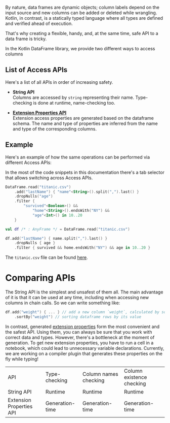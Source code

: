 [//]: # (title: Access APIs)

<!---IMPORT org.jetbrains.kotlinx.dataframe.samples.api.ApiLevels-->

By nature, data frames are dynamic objects;
column labels depend on the input source and new columns can be added
or deleted while wrangling.
Kotlin, in contrast, is a statically typed language where all types are defined and verified
ahead of execution.

That's why creating a flexible, handy, and, at the same time, safe API to a data frame is tricky.

In the Kotlin DataFrame library, we provide two different ways to access columns

## List of Access APIs

Here's a list of all APIs in order of increasing safety.

* **String API** <br/>
  Columns are accessed by `string` representing their name. Type-checking is done at runtime, name-checking too.

* [**Extension Properties API**](extensionPropertiesApi.md) <br/>
  Extension access properties are generated based on the dataframe schema. The name and type of properties are inferred
  from the name and type of the corresponding columns.

## Example

Here's an example of how the same operations can be performed via different Access APIs:

<note>
In the most of the code snippets in this documentation there's a tab selector that allows switching across Access APIs.
</note>

<tabs>

<tab title="String API">

<!---FUN strings-->

```kotlin
DataFrame.read("titanic.csv")
    .add("lastName") { "name"<String>().split(",").last() }
    .dropNulls("age")
    .filter {
        "survived"<Boolean>() &&
            "home"<String>().endsWith("NY") &&
            "age"<Int>() in 10..20
    }
```

<!---END-->

</tab>

<tab title = "Extension Properties API">

<!---FUN extensionProperties1-->

```kotlin
val df /* : AnyFrame */ = DataFrame.read("titanic.csv")
```

<!---END-->

<!---FUN extensionProperties2-->

```kotlin
df.add("lastName") { name.split(",").last() }
    .dropNulls { age }
    .filter { survived && home.endsWith("NY") && age in 10..20 }
```

<!---END-->

</tab>

</tabs>

The `titanic.csv` file can be found [here](https://github.com/Kotlin/dataframe/blob/master/data/titanic.csv).

# Comparing APIs

The String API is the simplest and unsafest of them all. The main advantage of it is that it can be
used at any time, including when accessing new columns in chain calls. So we can write something like:

```kotlin
df.add("weight") { ... } // add a new column `weight`, calculated by some expression
    .sortBy("weight") // sorting dataframe rows by its value
```

In contrast, generated [extension properties](extensionPropertiesApi.md) form the most convenient and the safest API. 
Using them, you can always be sure that you work with correct data and types.
However, there's a bottleneck at the moment of generation.
To get new extension properties, you have to run a cell in a notebook,
which could lead to unnecessary variable declarations.
Currently, we are working on a compiler plugin that generates these properties on the fly while typing!

<table>
    <tr>
        <td> API </td>
        <td> Type-checking </td>
        <td> Column names checking </td>
        <td> Column existence checking </td>
    </tr>
    <tr>
        <td> String API </td>
        <td> Runtime </td>
        <td> Runtime </td>
        <td> Runtime </td>
    </tr>
    <tr>
        <td> Extension Properties API </td>
        <td> Generation-time </td>
        <td> Generation-time </td>
        <td> Generation-time </td>
    </tr>
</table>
